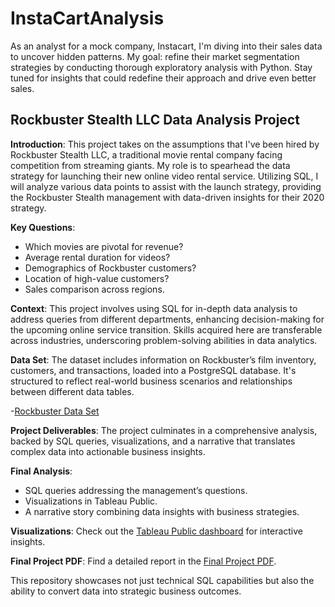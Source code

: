 # InstaCartAnalysis
As an analyst for a mock company, Instacart, I'm diving into their sales data to uncover hidden patterns. My goal: refine their market segmentation strategies by conducting thorough exploratory analysis with Python. Stay tuned for insights that could redefine their approach and drive even better sales.
## Rockbuster Stealth LLC Data Analysis Project

**Introduction**: This project takes on the assumptions that I've been hired by Rockbuster Stealth LLC, a traditional movie rental company facing competition from streaming giants. My role is to spearhead the data strategy for launching their new online video rental service. Utilizing SQL, I will analyze various data points to assist with the launch strategy, providing the Rockbuster Stealth management with data-driven insights for their 2020 strategy.

**Key Questions**:
- Which movies are pivotal for revenue?
- Average rental duration for videos?
- Demographics of Rockbuster customers?
- Location of high-value customers?
- Sales comparison across regions.

**Context**: This project involves using SQL for in-depth data analysis to address queries from different departments, enhancing decision-making for the upcoming online service transition. Skills acquired here are transferable across industries, underscoring problem-solving abilities in data analytics.

**Data Set**: The dataset includes information on Rockbuster’s film inventory, customers, and transactions, loaded into a PostgreSQL database. It's structured to reflect real-world business scenarios and relationships between different data tables.

-[Rockbuster Data Set](https://github.com/isom17/InstaCartAnalysis/files/14471305/Rockbuster.Excel.Data.xls)

**Project Deliverables**: The project culminates in a comprehensive analysis, backed by SQL queries, visualizations, and a narrative that translates complex data into actionable business insights.

**Final Analysis**:
- SQL queries addressing the management’s questions.
- Visualizations in Tableau Public.
- A narrative story combining data insights with business strategies.

**Visualizations**: Check out the [Tableau Public dashboard](https://public.tableau.com/app/profile/isom.winton/vizzes) for interactive insights.  

**Final Project PDF**: Find a detailed report in the [Final Project PDF](https://github.com/isom17/InstaCartAnalysis/files/14471297/Exercise.3.10_RockBuster.Stealth.llc._Isom.Winton.1.pdf).

This repository showcases not just technical SQL capabilities but also the ability to convert data into strategic business outcomes.
